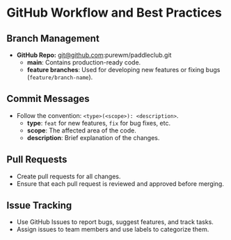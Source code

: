 
# GitHub Workflow and Best Practices

## Branch Management

- **GitHub Repo:** git@github.com:purewm/paddleclub.git
	- **main**: Contains production-ready code.
	- **feature branches**: Used for developing new features or fixing bugs (`feature/branch-name`).

## Commit Messages

- Follow the convention: `<type>(<scope>): <description>`.
  - **type**: `feat` for new features, `fix` for bug fixes, etc.
  - **scope**: The affected area of the code.
  - **description**: Brief explanation of the changes.

## Pull Requests

- Create pull requests for all changes.
- Ensure that each pull request is reviewed and approved before merging.

## Issue Tracking

- Use GitHub Issues to report bugs, suggest features, and track tasks.
- Assign issues to team members and use labels to categorize them.

